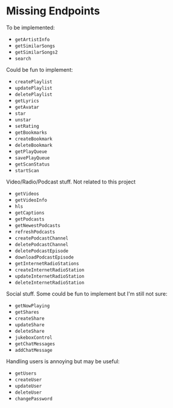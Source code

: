 # Missing Endpoints

To be implemented:
- `getArtistInfo`
- `getSimilarSongs`
- `getSimilarSongs2`
- `search`

Could be fun to implement:
- `createPlaylist`
- `updatePlaylist`
- `deletePlaylist`
- `getLyrics`
- `getAvatar`
- `star`
- `unstar`
- `setRating`
- `getBookmarks`
- `createBookmark`
- `deleteBookmark`
- `getPlayQueue`
- `savePlayQueue`
- `getScanStatus`
- `startScan`

Video/Radio/Podcast stuff. Not related to this project
- `getVideos`
- `getVideoInfo`
- `hls`
- `getCaptions`
- `getPodcasts`
- `getNewestPodcasts`
- `refreshPodcasts`
- `createPodcastChannel`
- `deletePodcastChannel`
- `deletePodcastEpisode`
- `downloadPodcastEpisode`
- `getInternetRadioStations`
- `createInternetRadioStation`
- `updateInternetRadioStation`
- `deleteInternetRadioStation`

Social stuff. Some could be fun to implement but I'm still not sure:
- `getNowPlaying`
- `getShares`
- `createShare`
- `updateShare`
- `deleteShare`
- `jukeboxControl`
- `getChatMessages`
- `addChatMessage`

Handling users is annoying but may be useful:
- `getUsers`
- `createUser`
- `updateUser`
- `deleteUser`
- `changePassword`
